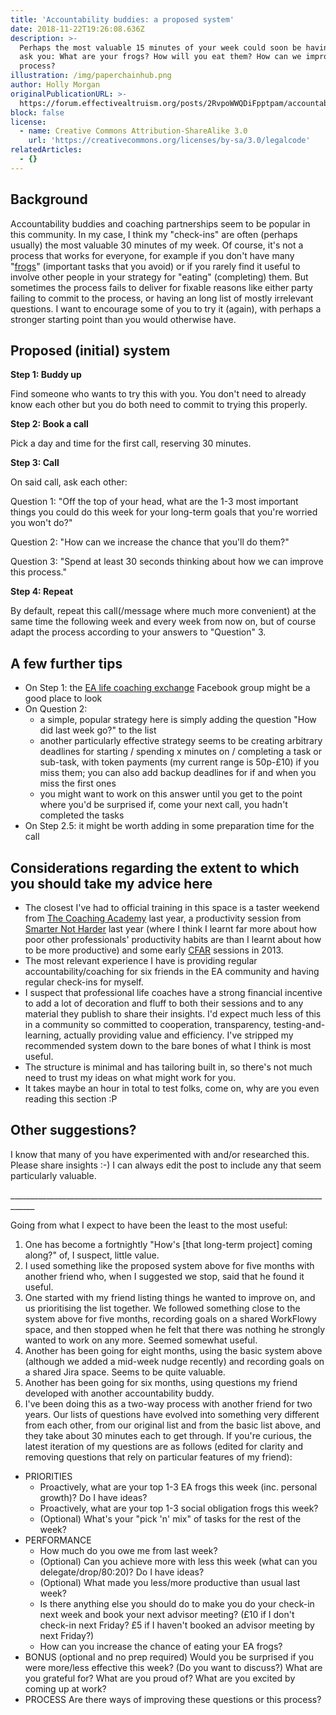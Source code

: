 ```yaml
---
title: 'Accountability buddies: a proposed system'
date: 2018-11-22T19:26:08.636Z
description: >-
  Perhaps the most valuable 15 minutes of your week could soon be having someone
  ask you: What are your frogs? How will you eat them? How can we improve this
  process?
illustration: /img/paperchainhub.png
author: Holly Morgan
originalPublicationURL: >-
  https://forum.effectivealtruism.org/posts/2RvpoWWQDiFpptpam/accountability-buddies-a-proposed-system
block: false
license:
  - name: Creative Commons Attribution-ShareAlike 3.0
    url: 'https://creativecommons.org/licenses/by-sa/3.0/legalcode'
relatedArticles:
  - {}
---
```

## Background

Accountability buddies and coaching partnerships seem to be popular in this community. In my case, I think my "check-ins" are often (perhaps usually) the most valuable 30 minutes of my week. Of course, it's not a process that works for everyone, for example if you don't have many "[frogs](https://www.goodreads.com/book/show/95887.Eat_That_Frog_)" (important tasks that you avoid) or if you rarely find it useful to involve other people in your strategy for "eating" (completing) them. But sometimes the process fails to deliver for fixable reasons like either party failing to commit to the process, or having an long list of mostly irrelevant questions. I want to encourage some of you to try it (again), with perhaps a stronger starting point than you would otherwise have.

## Proposed (initial) system

**Step 1: Buddy up**

Find someone who wants to try this with you. You don't need to already know each other but you do both need to commit to trying this properly.

**Step 2: Book a call**

Pick a day and time for the first call, reserving 30 minutes.

**Step 3: Call**

On said call, ask each other:

Question 1: "Off the top of your head, what are the 1-3 most important things you could do this week for your long-term goals that you're worried you won't do?"

Question 2: "How can we increase the chance that you'll do them?"

Question 3: "Spend at least 30 seconds thinking about how we can improve this process."

**Step 4: Repeat**

By default, repeat this call(/message where much more convenient) at the same time the following week and every week from now on, but of course adapt the process according to your answers to "Question" 3.

## A few further tips

* On Step 1: the [EA life coaching exchange](https://www.facebook.com/groups/1757073531018701/) Facebook group might be a good place to look
* On Question 2:
  * a simple, popular strategy here is simply adding the question "How did last week go?" to the list
  * another particularly effective strategy seems to be creating arbitrary deadlines for starting / spending x minutes on / completing a task or sub-task, with token payments (my current range is 50p-£10) if you miss them; you can also add backup deadlines for if and when you miss the first ones
  * you might want to work on this answer until you get to the point where you'd be surprised if, come your next call, you hadn't completed the tasks
* On Step 2.5: it might be worth adding in some preparation time for the call

## Considerations regarding the extent to which you should take my advice here

* The closest I've had to official training in this space is a taster weekend from [The Coaching Academy](https://www.the-coaching-academy.com/) last year, a productivity session from [Smarter Not Harder](https://www.snh.training/) last year (where I think I learnt far more about how poor other professionals' productivity habits are than I learnt about how to be more productive) and some early [CFAR](http://www.rationality.org/) sessions in 2013.
* The most relevant experience I have is providing regular accountability/coaching for six friends in the EA community and having regular check-ins for myself.
* I suspect that professional life coaches have a strong financial incentive to add a lot of decoration and fluff to both their sessions and to any material they publish to share their insights. I'd expect much less of this in a community so committed to cooperation, transparency, testing-and-learning, actually providing value and efficiency. I've stripped my recommended system down to the bare bones of what I think is most useful.
* The structure is minimal and has tailoring built in, so there's not much need to trust my ideas on what might work for you.
* It takes maybe an hour in total to test folks, come on, why are you even reading this section :P

## Other suggestions?

I know that many of you have experimented with and/or researched this. Please share insights :-) I can always edit the post to include any that seem particularly valuable.

\_\_\_\_\_\_\_\_\_\_\_\_\_\_\_\_\_\_\_\_\_\_\_\_\_\_\_\_\_\_\_\_\_\_\_\_\_\_\_\_\_\_\_\_\_\_\_\_\_\_\_\_\_\_\_\_\_\_\_\_\_\_\_\_\_\_\_\_\_\_\_\_\_\_\_\_\_\_\_\_\_\_\_\_

Going from what I expect to have been the least to the most useful:

1. One has become a fortnightly "How's \[that long-term project] coming along?" of, I suspect, little value.
2. I used something like the proposed system above for five months with another friend who, when I suggested we stop, said that he found it useful.
3. One started with my friend listing things he wanted to improve on, and us prioritising the list together. We followed something close to the system above for five months, recording goals on a shared WorkFlowy space, and then stopped when he felt that there was nothing he strongly wanted to work on any more. Seemed somewhat useful.
4. Another has been going for eight months, using the basic system above (although we added a mid-week nudge recently) and recording goals on a shared Jira space. Seems to be quite valuable.
5. Another has been going for six months, using questions my friend developed with another accountability buddy.
6. I've been doing this as a two-way process with another friend for two years. Our lists of questions have evolved into something very different from each other, from our original list and from the basic list above, and they take about 30 minutes each to get through. If you're curious, the latest iteration of my questions are as follows (edited for clarity and removing questions that rely on particular features of my friend):

* PRIORITIES
  * Proactively, what are your top 1-3 EA frogs this week (inc. personal growth)? Do I have ideas?
  * Proactively, what are your top 1-3 social obligation frogs this week?
  * (Optional) What's your "pick 'n' mix" of tasks for the rest of the week?
* PERFORMANCE
  * How much do you owe me from last week?
  * (Optional) Can you achieve more with less this week (what can you delegate/drop/80:20)? Do I have ideas?
  * (Optional) What made you less/more productive than usual last week?
  * Is there anything else you should do to make you do your check-in next week and book your next advisor meeting? (£10 if I don't check-in next Friday? £5 if I haven't booked an advisor meeting by next Friday?)
  * How can you increase the chance of eating your EA frogs?
* BONUS (optional and no prep required) Would you be surprised if you were more/less effective this week? (Do you want to discuss?) What are you grateful for? What are you proud of? What are you excited by coming up at work?
* PROCESS Are there ways of improving these questions or this process?
